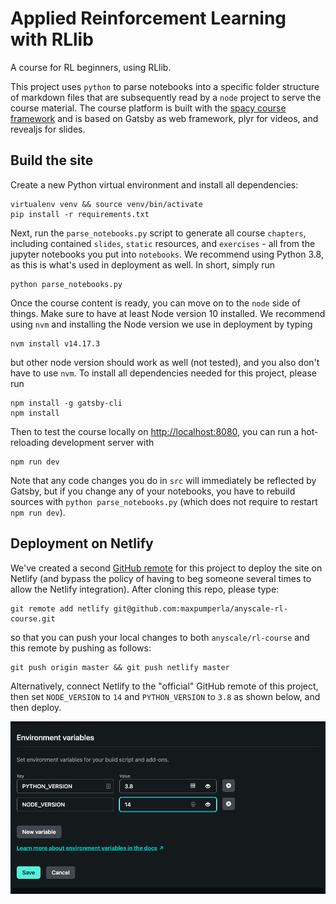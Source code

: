 # Applied Reinforcement Learning with RLlib

A course for RL beginners, using RLlib.

This project uses `python` to parse notebooks into a specific folder structure of markdown
files that are subsequently read by a `node` project to serve the course material.
The course platform is built with the [spacy course framework](https://github.com/explosion/spacy-course)
and is based on Gatsby as web framework, plyr for videos, and revealjs for slides. 

## Build the site

Create a new Python virtual environment and install all dependencies:

```shell
virtualenv venv && source venv/bin/activate
pip install -r requirements.txt
```

Next, run the `parse_notebooks.py` script to generate all course `chapters`, including
contained `slides`, `static` resources, and `exercises` - all from the jupyter notebooks
you put into `notebooks`.
We recommend using Python 3.8, as this is what's used in deployment as well.
In short, simply run

```shell
python parse_notebooks.py
```

Once the course content is ready, you can move on to the `node` side of things.
Make sure to have at least Node version 10 installed.
We recommend using `nvm` and installing the Node version we use in deployment by typing

```shell
nvm install v14.17.3
```

but other node version should work as well (not tested), and you also don't have to use `nvm`.
To install all dependencies needed for this project, please run

```shell
npm install -g gatsby-cli
npm install
```

Then to test the course locally on [http://localhost:8080](http://localhost:8080), you
can run a hot-reloading development server with

```shell
npm run dev
```

Note that any code changes you do in `src` will immediately be reflected by Gatsby, but
if you change any of your notebooks, you have to rebuild sources with `python parse_notebooks.py`
(which does not require to restart `npm run dev`).

## Deployment on Netlify

We've created a second [GitHub remote](https://github.com/maxpumperla/anyscale-rl-course) 
for this project to deploy the site on Netlify
(and bypass the policy of having to beg someone several times to allow the Netlify integration).
After cloning this repo, please type:

```shell
git remote add netlify git@github.com:maxpumperla/anyscale-rl-course.git
```

so that you can push your local changes to both `anyscale/rl-course` and this remote by pushing as follows:

```shell
git push origin master && git push netlify master
```

Alternatively, connect Netlify to the "official" GitHub remote of this project,
then set `NODE_VERSION` to `14` and `PYTHON_VERSION` to `3.8` as shown below,
and then deploy.

![netlify](static/netlify.png)
